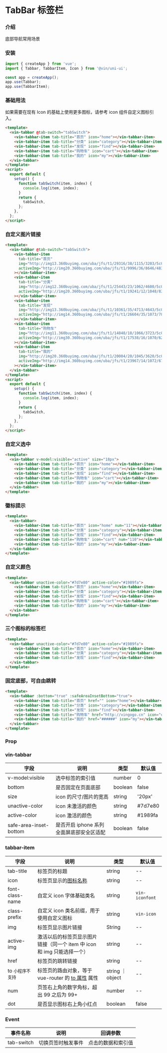 # TabBar 标签栏

### 介绍

底部导航常用场景

### 安装

```javascript
import { createApp } from 'vue';
import { Tabbar, TabbarItem, Icon } from '@vin/uni-ui';

const app = createApp();
app.use(Tabbar);
app.use(TabbarItem);
```

### 基础用法

如果需要在现有 Icon 的基础上使用更多图标，请参考 icon 组件自定义图标引入。

```html
<template>
  <vin-tabbar @tab-switch="tabSwitch">
    <vin-tabbar-item tab-title="首页" icon="home"></vin-tabbar-item>
    <vin-tabbar-item tab-title="分类" icon="category"></vin-tabbar-item>
    <vin-tabbar-item tab-title="发现" icon="find"></vin-tabbar-item>
    <vin-tabbar-item tab-title="购物车" icon="cart"></vin-tabbar-item>
    <vin-tabbar-item tab-title="我的" icon="my"></vin-tabbar-item>
  </vin-tabbar>
</template>
<script>
  export default {
    setup() {
      function tabSwitch(item, index) {
        console.log(item, index);
      }
      return {
        tabSwitch,
      };
    },
  };
</script>
```

### 自定义图片链接

```html
<template>
  <vin-tabbar @tab-switch="tabSwitch">
    <vin-tabbar-item
      tab-title="首页"
      img="http://img13.360buyimg.com/uba/jfs/t1/29316/38/1115/3203/5c0f3d61E35d0c7da/9e557f2cb5c9dab6.jpg"
      activeImg="http://img20.360buyimg.com/uba/jfs/t1/9996/36/8646/4833/5c0f3d61E7c1b7e0f/c98ad61124172e93.jpg"
    ></vin-tabbar-item>
    <vin-tabbar-item
      tab-title="分类"
      img="http://img12.360buyimg.com/uba/jfs/t1/25443/23/1062/4600/5c0f3d61E2e9f1360/c9b3421fe18614e2.jpg"
      activeImg="http://img20.360buyimg.com/uba/jfs/t1/19241/12/1048/8309/5c0f3d61E17ed5a56/c3af0964cade47f8.jpg"
    ></vin-tabbar-item>
    <vin-tabbar-item
      tab-title="发现"
      img="http://img13.360buyimg.com/uba/jfs/t1/10361/35/4713/4643/5c0f3d62E437a3c94/273fd0fb90798f03.jpg"
      activeImg="http://img14.360buyimg.com/uba/jfs/t1/26604/35/1073/7896/5c0f3d61Eb9f5f184/5f01c938abe4216d.jpg"
    ></vin-tabbar-item>
    <vin-tabbar-item
      tab-title="购物车"
      img="http://img11.360buyimg.com/uba/jfs/t1/14848/18/1066/3723/5c0f41bdE9f2a38fe/e6ed6768717297fb.jpg"
      activeImg="http://img30.360buyimg.com/uba/jfs/t1/17538/16/1070/6214/5c0f41bdE4bc9a1db/74cf978e5015454b.jpg"
    ></vin-tabbar-item>
    <vin-tabbar-item
      tab-title="我的"
      img="http://img20.360buyimg.com/uba/jfs/t1/20004/20/1045/3620/5c0f3d61Eaaec1670/9e59db63983b7b9f.jpg"
      activeImg="http://img14.360buyimg.com/uba/jfs/t1/23967/14/1072/6714/5c0f3d61E0ad8991e/8f741953f6e38f15.jpg"
    ></vin-tabbar-item>
  </vin-tabbar>
</template>
<script>
  export default {
    setup() {
      function tabSwitch(item, index) {
        console.log(item, index);
      }
      return {
        tabSwitch,
      };
    },
  };
</script>
```

### 自定义选中

```html
<template>
  <vin-tabbar v-model:visible="active" size="18px">
    <vin-tabbar-item tab-title="首页" icon="home"></vin-tabbar-item>
    <vin-tabbar-item tab-title="分类" icon="category"></vin-tabbar-item>
    <vin-tabbar-item tab-title="发现" icon="find"></vin-tabbar-item>
    <vin-tabbar-item tab-title="购物车" icon="cart"></vin-tabbar-item>
    <vin-tabbar-item tab-title="我的" icon="my"></vin-tabbar-item>
  </vin-tabbar>
</template>
```

### 徽标提示

```html
<template>
  <vin-tabbar>
    <vin-tabbar-item tab-title="首页" icon="home" num="11"></vin-tabbar-item>
    <vin-tabbar-item tab-title="分类" icon="category"></vin-tabbar-item>
    <vin-tabbar-item tab-title="发现" icon="find"></vin-tabbar-item>
    <vin-tabbar-item tab-title="购物车" icon="cart" num="110"></vin-tabbar-item>
    <vin-tabbar-item tab-title="我的" icon="my"></vin-tabbar-item>
  </vin-tabbar>
</template>
```

### 自定义颜色

```html
<template>
  <vin-tabbar unactive-color="#7d7e80" active-color="#1989fa">
    <vin-tabbar-item tab-title="首页" icon="home"></vin-tabbar-item>
    <vin-tabbar-item tab-title="分类" icon="category"></vin-tabbar-item>
    <vin-tabbar-item tab-title="发现" icon="find"></vin-tabbar-item>
    <vin-tabbar-item tab-title="购物车" icon="cart"></vin-tabbar-item>
    <vin-tabbar-item tab-title="我的" icon="my"></vin-tabbar-item>
  </vin-tabbar>
</template>
```

### 三个图标的标签栏

```html
<template>
  <vin-tabbar unactive-color="#7d7e80" active-color="#1989fa">
    <vin-tabbar-item tab-title="首页" icon="home"></vin-tabbar-item>
    <vin-tabbar-item tab-title="分类" icon="category"></vin-tabbar-item>
    <vin-tabbar-item tab-title="发现" icon="find"></vin-tabbar-item>
  </vin-tabbar>
</template>
```

### 固定底部，可自由跳转

```html
<template>
  <vin-tabbar :bottom="true" :safeAreaInsetBottom="true">
    <vin-tabbar-item tab-title="首页" href="" icon="home"></vin-tabbar-item>
    <vin-tabbar-item tab-title="分类" icon="category"></vin-tabbar-item>
    <vin-tabbar-item tab-title="发现" icon="find"></vin-tabbar-item>
    <vin-tabbar-item tab-title="购物车" href="http://vingogo.cn" icon="cart"></vin-tabbar-item>
    <vin-tabbar-item tab-title="我的" href="######" icon="my"></vin-tabbar-item>
  </vin-tabbar>
</template>
```

### Prop

### vin-tabbar

| 字段                   | 说明                                     | 类型    | 默认值  |
| ---------------------- | ---------------------------------------- | ------- | ------- |
| v-model:visible        | 选中标签的索引值                         | number  | 0       |
| bottom                 | 是否固定在页面底部                       | boolean | false   |
| size                   | icon 的尺寸/图片的宽高                   | string  | '20px'  |
| unactive-color         | icon 未激活的颜色                        | string  | #7d7e80 |
| active-color           | icon 激活的颜色                          | string  | #1989fa |
| safe-area-inset-bottom | 是否开启 iphone 系列全面屏底部安全区适配 | boolean | false   |

### tabbar-item

| 字段              | 说明                                                                                     | 类型             | 默认值         |
| ----------------- | ---------------------------------------------------------------------------------------- | ---------------- | -------------- |
| tab-title         | 标签页的标题                                                                             | string           | --             |
| icon              | 标签页显示的[图标名称](/docs/components/icon.html)                                       | string           | --             |
| font-class-name   | 自定义 icon 字体基础类名                                                                 | string           | `vin-iconfont` |
| class-prefix      | 自定义 icon 类名前缀，用于使用自定义图标                                                 | string           | `vin-icon`     |
| img               | 标签页显示图片链接                                                                       | String           | --             |
| active-img        | 激活以后的标签页显示图片链接（同一个 item 中 icon 和 img 只能选择一个）                  | string           | --             |
| href              | 标签页的跳转链接                                                                         | string           | --             |
| to `小程序不支持` | 标签页的路由对象，等于 vue-router 的 [to 属性](https://router.vuejs.org/zh/api/#to) 属性 | string ｜ object | --             |
| num               | 页签右上角的数字角标，超出 99 之后为 99+                                                 | number           | --             |
| dot               | 是否显示图标右上角小红点                                                                 | boolean          | false          |

### Event

| 事件名称   | 说明               | 回调参数           |
| ---------- | ------------------ | ------------------ |
| tab-switch | 切换页签时触发事件 | 点击的数据和索引值 |
